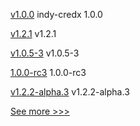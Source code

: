 
[v1.0.0](https://github.com/hyperledger/indy-shared-rs/releases/tag/v1.0.0) indy-credx 1.0.0

[v1.2.1](https://github.com/hyperledger/firefly/releases/tag/v1.2.1) v1.2.1

[v1.0.5-3](https://github.com/hyperledger-labs/fabric-operator/releases/tag/v1.0.5-3) v1.0.5-3

[1.0.0-rc3](https://github.com/hyperledger/aries-cloudagent-python/releases/tag/1.0.0-rc3) 1.0.0-rc3

[v1.2.2-alpha.3](https://github.com/hyperledger/firefly-cli/releases/tag/v1.2.2-alpha.3) v1.2.2-alpha.3


[See more >>>](https://start-here.hyperledger.org/releases)
